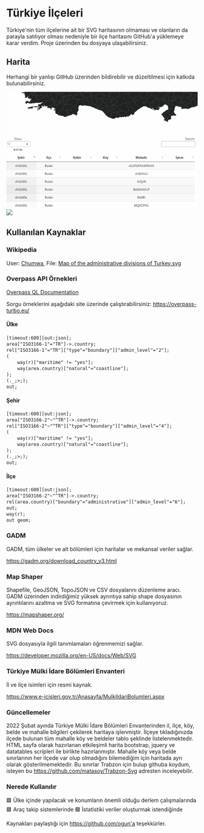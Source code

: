 # Türkiye İlçeleri
Türkiye'nin tüm ilçelerine ait bir SVG haritasının olmaması ve olanların da parayla satılıyor olması nedeniyle bir ilçe haritasını GitHub'a yüklemeye karar verdim. Proje üzerinden bu dosyaya ulaşabilirsiniz.

## Harita
Herhangi bir yanlışı GitHub üzerinden bildirebilir ve düzeltilmesi için katkıda bulunabilirsiniz.

<img src="https://github.com/matasoy/turkiye-svg-ilce-haritasi/blob/master/turkiye.gif">
<img src="https://raw.githubusercontent.com/ogun/turkiye-svg-ilce-haritasi/master/turkiye-ilceler.svg?sanitize=true">

## Kullanılan Kaynaklar

### Wikipedia
User: [Chumwa](https://commons.wikimedia.org/wiki/User:Chumwa), File: [Map of the administrative divisions of Turkey.svg](https://commons.wikimedia.org/wiki/File:Map_of_the_administrative_divisions_of_Turkey.svg)


### Overpass API Örnekleri
[Overpass QL Documentation](https://wiki.openstreetmap.org/wiki/Overpass_API/Overpass_QL)

Sorgu örneklerini aşağıdaki site üzerinde çalıştırabilirsiniz:
https://overpass-turbo.eu/

#### Ülke
```Overpass QL
[timeout:600][out:json];
area["ISO3166-1"="TR"]->.country;
rel["ISO3166-1"="TR"]["type"="boundary"]["admin_level"="2"];
(
    way(r)["maritime" != "yes"];
    way(area.country)["natural"="coastline"];
);
(._;>;);
out;
```

#### Şehir
```Overpass QL
[timeout:600][out:json];
area["ISO3166-2"~"^TR"]->.country;
rel["ISO3166-2"~"^TR"]["type"="boundary"]["admin_level"="4"];
(
    way(r)["maritime" != "yes"];
    way(area.country)["natural"="coastline"];
);
(._;>;);
out;
```

#### İlçe
```Overpass QL
[timeout:600][out:json];
area["ISO3166-2"~"^TR"]->.country;
rel(area.country)["boundary"="administrative"]["admin_level"="6"];
out;
way(r);
out geom;
```

### GADM
GADM, tüm ülkeler ve alt bölümleri için haritalar ve mekansal veriler sağlar.

https://gadm.org/download_country_v3.html

### Map Shaper
Shapefile, GeoJSON, TopoJSON ve CSV dosyalarını düzenleme aracı. GADM üzerinden indirdiğimiz yüksek ayrıntıya sahip shape dosyasının ayrıntılarını azaltma ve SVG formatına çevirmek için kullanıyoruz.

https://mapshaper.org/

### MDN Web Docs
SVG dosyasıyla ilgili tanımlamaları öğrenmemizi sağlar.

https://developer.mozilla.org/en-US/docs/Web/SVG

### Türkiye Mülki İdare Bölümleri Envanteri
İl ve ilçe isimleri için resmi kaynak.

https://www.e-icisleri.gov.tr/Anasayfa/MulkiIdariBolumleri.aspx

### Güncellemeler
2022 Şubat ayında Türkiye Mülki İdare Bölümleri Envanterinden il, ilçe, köy, belde ve mahalle bilgileri çekilerek haritaya işlenmiştir. İlçeye tıkladığınızda ilçede bulunan tüm mahalle köy ve beldeler tablo şeklinde listelenmektedir. HTML sayfa olarak hazırlanan etkileşimli harita bootstrap, jquery ve datatables scripleri ile birlikte hazırlanmıştır. Mahalle köy veya belde sınırlarının her ilçede var olup olmadığını bilemediğim için haritada ayrı olarak gösterilmemektedir. Bu sınırlar Trabzon için bulup githuba koydum, isteyen bu https://github.com/matasoy/Trabzon-Svg adresten inceleyebilir.

### Nerede Kullanılır
🟩 Ülke içinde yapılacak ve konumların önemli olduğu derlem çalışmalarında 
🟩 Araç takip sistemlerinde
🟩 İstatistiki veriler oluşturmak istendiğinde

Kaynakları paylaştığı için https://github.com/ogun'a teşekkürler.
